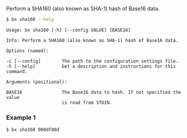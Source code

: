 Perform a SHA160 (also known as SHA-1) hash of Base16 data.  
```sh
$ bx sha160 --help
```
```
Usage: bx sha160 [-h] [--config VALUE] [BASE16]                          

Info: Perform a SHA160 (also known as SHA-1) hash of Base16 data.        

Options (named):

-c [--config]        The path to the configuration settings file.        
-h [--help]          Get a description and instructions for this command.

Arguments (positional):

BASE16               The Base16 data to hash. If not specified the value 
                     is read from STDIN.
```
### Example 1
```sh
$ bx sha160 900df00d
```
```ec5386a03e88b5ac9328f4eabe5103e601906daa
```